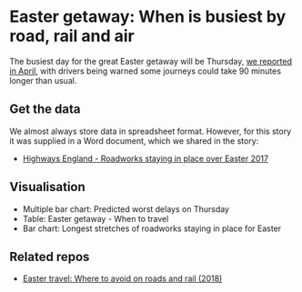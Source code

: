 # Easter getaway: When is busiest by road, rail and air

The busiest day for the great Easter getaway will be Thursday, [we reported in April](http://www.bbc.co.uk/news/uk-england-39503740), with drivers being warned some journeys could take 90 minutes longer than usual.

## Get the data

We almost always store data in spreadsheet format. However, for this story it was supplied in a Word document, which we shared in the story:

* [Highways England - Roadworks staying in place over Easter 2017](https://docs.google.com/document/d/1ySm32Z92c-WwJ7pCJrdukkgjlwV8vRFO6TKSUvSIi54/pub)

## Visualisation

* Multiple bar chart: Predicted worst delays on Thursday
* Table: Easter getaway - When to travel
* Bar chart: Longest stretches of roadworks staying in place for Easter

## Related repos

* [Easter travel: Where to avoid on roads and rail (2018)](https://github.com/BBC-Data-Unit/easter-travel)
